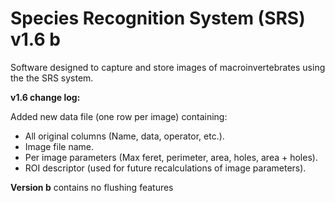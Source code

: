 # Species Recognition System (SRS) v1.6 b 

Software designed to capture and store images of macroinvertebrates using the the SRS system.

**v1.6 change log:**

Added new data file (one row per image) containing:
- All original columns (Name, data, operator, etc.).
- Image file name.
- Per image parameters (Max feret, perimeter, area, holes, area + holes).
- ROI descriptor (used for future recalculations of image parameters).
  
**Version b** contains no flushing features

